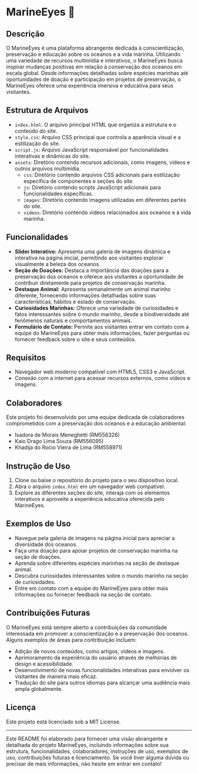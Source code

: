 # MarineEyes 🌊

## Descrição
O MarineEyes é uma plataforma abrangente dedicada à conscientização, preservação e educação sobre os oceanos e a vida marinha. Utilizando uma variedade de recursos multimídia e interativos, o MarineEyes busca inspirar mudanças positivas em relação à conservação dos oceanos em escala global. Desde informações detalhadas sobre espécies marinhas até oportunidades de doação e participação em projetos de preservação, o MarineEyes oferece uma experiência imersiva e educativa para seus visitantes.

## Estrutura de Arquivos

- `index.html`: O arquivo principal HTML que organiza a estrutura e o conteúdo do site.
- `style.css`: Arquivo CSS principal que controla a aparência visual e a estilização do site.
- `script.js`: Arquivo JavaScript responsável por funcionalidades interativas e dinâmicas do site.
- `assets`: Diretório contendo recursos adicionais, como imagens, vídeos e outros arquivos multimídia.
  - `css`: Diretório contendo arquivos CSS adicionais para estilização específica de componentes e seções do site.
  - `js`: Diretório contendo scripts JavaScript adicionais para funcionalidades específicas.
  - `images`: Diretório contendo imagens utilizadas em diferentes partes do site.
  - `videos`: Diretório contendo vídeos relacionados aos oceanos e à vida marinha.

## Funcionalidades

- **Slider Interativo:** Apresenta uma galeria de imagens dinâmica e interativa na página inicial, permitindo aos visitantes explorar visualmente a beleza dos oceanos.
- **Seção de Doações:** Destaca a importância das doações para a preservação dos oceanos e oferece aos visitantes a oportunidade de contribuir diretamente para projetos de conservação marinha.
- **Destaque Animal:** Apresenta semanalmente um animal marinho diferente, fornecendo informações detalhadas sobre suas características, hábitos e estado de conservação.
- **Curiosidades Marinhas:** Oferece uma variedade de curiosidades e fatos interessantes sobre o mundo marinho, desde a biodiversidade até fenômenos naturais e comportamentos animais.
- **Formulário de Contato:** Permite aos visitantes entrar em contato com a equipe do MarineEyes para obter mais informações, fazer perguntas ou fornecer feedback sobre o site e seus conteúdos.

## Requisitos
- Navegador web moderno compatível com HTML5, CSS3 e JavaScript.
- Conexão com a internet para acessar recursos externos, como vídeos e imagens.

## Colaboradores

Este projeto foi desenvolvido por uma equipe dedicada de colaboradores comprometidos com a preservação dos oceanos e a educação ambiental:

- Isadora de Morais Meneghetti (RM556326)
- Kaio Drago Lima Souza (RM556095)
- Khadija do Rocio Vieira de Lima (RM558971)

## Instrução de Uso

1. Clone ou baixe o repositório do projeto para o seu dispositivo local.
2. Abra o arquivo `index.html` em um navegador web compatível.
3. Explore as diferentes seções do site, interaja com os elementos interativos e aproveite a experiência educativa oferecida pelo MarineEyes.

## Exemplos de Uso

- Navegue pela galeria de imagens na página inicial para apreciar a diversidade dos oceanos.
- Faça uma doação para apoiar projetos de conservação marinha na seção de doações.
- Aprenda sobre diferentes espécies marinhas na seção de destaque animal.
- Descubra curiosidades interessantes sobre o mundo marinho na seção de curiosidades.
- Entre em contato com a equipe do MarineEyes para obter mais informações ou fornecer feedback na seção de contato.

## Contribuições Futuras

O MarineEyes está sempre aberto a contribuições da comunidade interessada em promover a conscientização e a preservação dos oceanos. Alguns exemplos de áreas para contribuição incluem:

- Adição de novos conteúdos, como artigos, vídeos e imagens.
- Aprimoramento da experiência do usuário através de melhorias de design e acessibilidade.
- Desenvolvimento de novas funcionalidades interativas para envolver os visitantes de maneira mais eficaz.
- Tradução do site para outros idiomas para alcançar uma audiência mais ampla globalmente.

## Licença
Este projeto está licenciado sob a MIT License.

---

Este README foi elaborado para fornecer uma visão abrangente e detalhada do projeto MarineEyes, incluindo informações sobre sua estrutura, funcionalidades, colaboradores, instruções de uso, exemplos de uso, contribuições futuras e licenciamento. Se você tiver alguma dúvida ou precisar de mais informações, não hesite em entrar em contato!